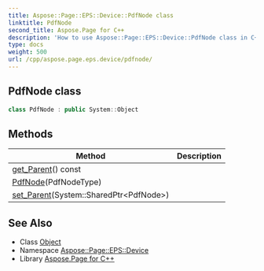 ```yaml
---
title: Aspose::Page::EPS::Device::PdfNode class
linktitle: PdfNode
second_title: Aspose.Page for C++
description: 'How to use Aspose::Page::EPS::Device::PdfNode class in C++.'
type: docs
weight: 500
url: /cpp/aspose.page.eps.device/pdfnode/
---
```

## PdfNode class




```cpp
class PdfNode : public System::Object
```

## Methods

| Method | Description |
| --- | --- |
| [get_Parent](./get_parent/)() const |  |
| [PdfNode](./pdfnode/)(PdfNodeType) |  |
| [set_Parent](./set_parent/)(System::SharedPtr\<PdfNode\>) |  |
## See Also

* Class [Object](../../system/object/)
* Namespace [Aspose::Page::EPS::Device](../)
* Library [Aspose.Page for C++](../../)
